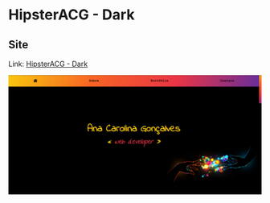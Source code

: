 # HipsterACG - Dark

## Site
Link: <a href='https://goncalves-ac.github.io/HipsterACG/'>HipsterACG - Dark</a>

<img src="https://github.com/goncalves-ac/HipsterACG/blob/master/imagem/tela.PNG" alt="Print da tela" title="Print da tela">
